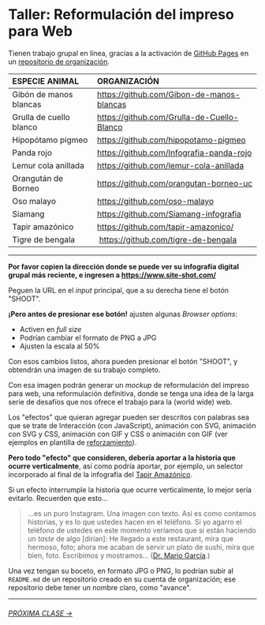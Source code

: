 # Taller: Reformulación del impreso para Web

Tienen trabajo grupal en línea, gracias a la activación de [GitHub Pages](https://docs.github.com/es/pages/getting-started-with-github-pages/creating-a-github-pages-site) en un [repositorio de organización](https://docs.github.com/es/organizations/collaborating-with-groups-in-organizations/creating-a-new-organization-from-scratch).

| ESPECIE ANIMAL | ORGANIZACIÓN        |
|:---------------|:--------------------|
| Gibón de manos blancas | https://github.com/Gibon-de-manos-blancas |
| Grulla de cuello blanco | https://github.com/Grulla-de-Cuello-Blanco |
| Hipopótamo pigmeo | https://github.com/hipopotamo-pigmeo |
| Panda rojo | https://github.com/Infografia-panda-rojo |
| Lemur cola anillada | https://github.com/lemur-cola-anillada |
| Orangután de Borneo | https://github.com/orangutan-borneo-uc |
| Oso malayo | https://github.com/oso-malayo | 
| Siamang | https://github.com/Siamang-infografia | 
| Tapir amazónico | https://github.com/tapir-amazonico/ | 
| Tigre de bengala | https://github.com/tigre-de-bengala |

- - - - - - - - - 

**Por favor copien la dirección donde se puede ver su infografía digital grupal más reciente, e ingresen a https://www.site-shot.com/**

Peguen la URL en el *input* principal, que a su derecha tiene el botón "SHOOT". 

**¡Pero antes de presionar ese botón!** ajusten algunas *Browser options*:

- Activen en *full size*
- Podrían cambiar el formato de PNG a JPG
- Ajusten la escala al 50% 

Con esos cambios listos, ahora pueden presionar el botón "SHOOT", y obtendrán una imagen de su trabajo completo.

Con esa imagen podrán generar un *mockup* de reformulación del impreso para web, una reformulación definitiva, donde se tenga una idea de la larga serie de desafíos que nos ofrece el trabajo para la (world wide) web. 

Los "efectos" que quieran agregar pueden ser descritos con palabras sea que se trate de Interacción (con JavaScript), animación con SVG, animación con SVG y CSS, animación con GIF y CSS o animación con GIF (ver ejemplos en plantilla de [reforzamiento](https://profesorfaco.github.io/infografia/reforzamiento/)). 

**Pero todo "efecto" que consideren, debería aportar a la historia que ocurre verticalmente**, así como podría aportar, por ejemplo, un selector incorporado al final de la infografía del [Tapir Amazónico](https://profesorfaco.github.io/infografia/taller/tapir-amazonico/). 

Si un efecto interrumple la historia que ocurre verticalmente, lo mejor sería evitarlo. Recuerden que esto…

> …es un puro Instagram. Una imagen con texto. Así es como contamos historias, y es lo que ustedes hacen en el teléfono. Si yo agarro el teléfono de ustedes en este momento veríamos que si están haciendo un *taste* de algo [dirían]: He llegado a este restaurant, mira que hermoso, foto; ahora me acaban de servir un plato de sushi, mira que bien, foto. Escribimos y mostramos… ([Dr. Mario García](https://youtu.be/iEB3oILm-qQ?t=2063).)

Una vez tengan su boceto, en formato JPG o PNG, lo podrían subir al `README.md` de un repositorio creado en su cuenta de organización; ese repositorio debe tener un nombre claro, como "avance".

- - - - - - - -

###### [PRÓXIMA CLASE →](https://github.com/profesorfaco/infografia/tree/main/clase-6)
